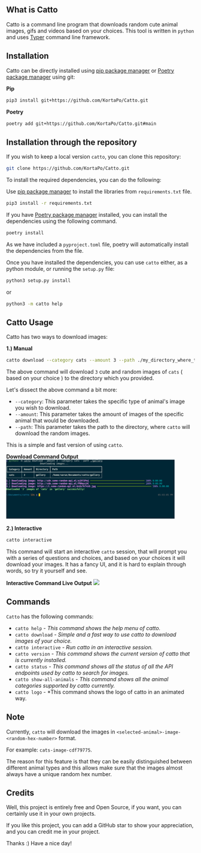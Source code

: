 ## What is Catto
Catto is a command line program that downloads random cute animal images, gifs and videos based on your choices. 
This tool is written in `python` and uses [Typer](https://typer.tiangolo.com/) command line framework.

## Installation
Catto can be directly installed using [pip package manager](https://pip.pypa.io/en/stable/) or [Poetry package manager](https://python-poetry.org/) using git:

<strong>Pip</strong>
```bash
pip3 install git+https://github.com/KortaPo/Catto.git
```

<strong>Poetry</strong>
```bash
poetry add git+https://github.com/KortaPo/Catto.git#main
```

## Installation through the repository
If you wish to keep a local version `catto`, you can clone this repository:
```bash
git clone https://github.com/KortaPo/Catto.git
```

To install the required dependencies, you can do the following:

Use [pip package manager](https://pip.pypa.io/en/stable/) to install the libraries from ``requirements.txt`` file.

```bash
pip3 install -r requirements.txt
```

If you have [Poetry package manager](https://python-poetry.org/) installed, you can install the dependencies using 
the following command.

```bash
poetry install
```
As we have included a `pyproject.toml` file, poetry will automatically install the dependencies from the file.

Once you have installed the dependencies, you can use `catto` either, as a python module, or running the `setup.py` file:
```bash
python3 setup.py install
```
or 

```bash
python3 -m catto help
```
## Catto Usage
Catto has two ways to download images:

<strong>1.) Manual</strong>
```bash
catto download --category cats --amount 3 --path ./my_directory_where_the_images_need_to_be_stored
```
The above command will download `3` cute and random images of `cats` ( based on your choice ) to the directory which you provided.

Let's dissect the above command a bit more:

* `--category`: This parameter takes the specific type of animal's image you wish to download.
* `--amount`: This parameter takes the amount of images of the specific animal that would be downloaded.
* `--path`: This parameter takes the path to the directory, where `catto` will download the random images.

This is a simple and fast version of using `catto`.

<strong>Download Command Output</strong>
<img src="./gallery/catto-output/catto_download_output.png" width=450px></img>

<strong>2.) Interactive</strong>
```bash
catto interactive
```
This command will start an interactive `catto` session, that will prompt you with a series of questions and choices, and based on your choices 
it will download your images. It has a fancy UI, and it is hard to explain through words, so try it yourself and see.

<strong>Interactive Command Live Output</strong>
<a href="https://asciinema.org/a/VbEQY9JRFk4TYM9jGvdEu5zl9" target="_blank"><img src="https://asciinema.org/a/VbEQY9JRFk4TYM9jGvdEu5zl9.svg" /></a>

## Commands
`Catto` has the following commands:

* `catto help` - *This command shows the help menu of catto.*
* `catto download` - *Simple and a fast way to use catto to download images of your choice.*
* `catto interactive` - *Run catto in an interactive session.*
* `catto version` - *This command shows the current version of catto that is currently installed.*
* `catto status` - *This command shows all the status of all the API endpoints used by catto to search for images.*
* `catto show-all-animals` - *This command shows all the animal categories supported by catto currently.*
* `catto logo` - *This command shows the logo of catto in an animated way.

## Note
Currently, `catto` will download the images in `<selected-animal>-image-<random-hex-number>` format.

For example:
`cats-image-cdf79775`.

The reason for this feature is that they can be easily distinguished between different animal types and this allows make
sure that the images almost always have a unique random hex number.


## Credits
Well, this project is entirely free and Open Source, if you want, you can certainly use it in your own projects. 

If you like this project, you can add a GitHub star to show your appreciation, and you can credit me in your project. 

Thanks :) Have a nice day!
